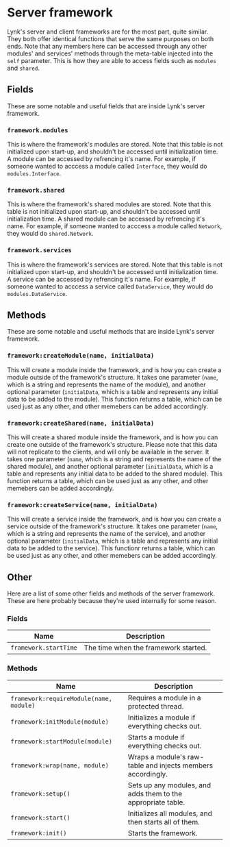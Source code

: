# Server framework
Lynk's server and client frameworks are for the most part, quite similar. They both offer identical functions that serve the same purposes on both ends. Note that any members here can be accessed through any other modules' and services' methods through the meta-table injected into the `self` parameter. This is how they are able to access fields such as `modules` and `shared`.

## Fields
These are some notable and useful fields that are inside Lynk's server framework.

### `framework.modules`
This is where the framework's modules are stored. Note that this table is not initialized upon start-up, and shouldn't be accessed until initialization time. A module can be accessed by refrencing it's name. For example, if someone wanted to acccess a module called `Interface`, they would do `modules.Interface`.

### `framework.shared`
This is where the framework's shared modules are stored. Note that this table is not initialized upon start-up, and shouldn't be accessed until initialization time. A shared module can be accessed by refrencing it's name. For example, if someone wanted to acccess a module called `Network`, they would do `shared.Network`.

### `framework.services`
This is where the framework's services are stored. Note that this table is not initialized upon start-up, and shouldn't be accessed until initialization time. A service can be accessed by refrencing it's name. For example, if someone wanted to acccess a service called `DataService`, they would do `modules.DataService`.

## Methods
These are some notable and useful methods that are inside Lynk's server framework.

### `framework:createModule(name, initialData)`
This will create a module inside the framework, and is how you can create a module outside of the framework's structure. It takes one parameter (`name`, which is a string and represents the name of the module), and another optional parameter (`initialData`, which is a table and represents any initial data to be added to the module). This function returns a table, which can be used just as any other, and other memebers can be added accordingly.

### `framework:createShared(name, initialData)`
This will create a shared module inside the framework, and is how you can create one outside of the framework's structure. Please note that this data will not replicate to the clients, and will only be available in the server. It takes one parameter (`name`, which is a string and represents the name of the shared module), and another optional parameter (`initialData`, which is a table and represents any initial data to be added to the shared module). This function returns a table, which can be used just as any other, and other memebers can be added accordingly.

### `framework:createService(name, initialData)`
This will create a service inside the framework, and is how you can create a service outside of the framework's structure. It takes one parameter (`name`, which is a string and represents the name of the service), and another optional parameter (`initialData`, which is a table and represents any initial data to be added to the service). This functionr returns a table, which can be used just as any other, and other memebers can be added accordingly.

## Other
Here are a list of some other fields and methods of the server framework. These are here probably because they're used internally for some reason.

### Fields
| Name | Description |
| ---- | ----------- |
|  `framework.startTime` | The time when the framework started. |

### Methods
| Name | Description |
| ---- | ----------- |
| `framework:requireModule(name, module)` | Requires a module in a protected thread. |
| `framework:initModule(module)` | Initializes a module if everything checks out. |
| `framework:startModule(module)` | Starts a module if everything checks out. |
| `framework:wrap(name, module)` | Wraps a module's raw-table and injects members accordingly. |
| `framework:setup()` | Sets up any modules, and adds them to the appropriate table. |
| `framework:start()` | Initializes all modules, and then starts all of them. |
| `framework:init()` | Starts the framework. |